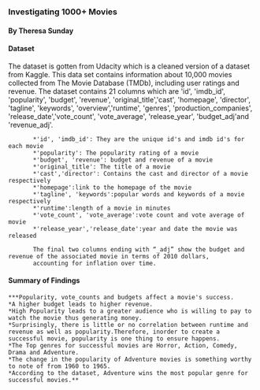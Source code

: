 ### Investigating 1000+ Movies

#### By Theresa Sunday

#### Dataset
The dataset is gotten from Udacity which is a cleaned version of a dataset from Kaggle.
This data set contains information about 10,000 movies collected from The Movie Database (TMDb), including user ratings and revenue. The dataset contains 21 columns which are 'id', 'imdb_id', 'popularity', 'budget', 'revenue', 'original_title','cast', 'homepage', 'director', 'tagline', 'keywords', 'overview','runtime', 'genres', 'production_companies', 'release_date','vote_count', 'vote_average', 'release_year', 'budget_adj'and 'revenue_adj'.
           
           *'id', 'imdb_id': They are the unique id's and imdb id's for each movie
           *'popularity': The popularity rating of a movie
           *'budget', 'revenue': budget and revenue of a movie
           *'original_title': The title of a movie
           *'cast','director': Contains the cast and director of a movie respectively
           *'homepage':link to the homepage of the movie
           *'tagline', 'keywords':popular words and keywords of a movie respectively
           *'runtime':length of a movie in minutes
           *'vote_count', 'vote_average':vote count and vote average of movie
           *'release_year','release_date':year and date the movie was released

           The final two columns ending with “_adj” show the budget and revenue of the associated movie in terms of 2010 dollars,
           accounting for inflation over time.


#### Summary of Findings
    ***Popularity, vote_counts and budgets affect a movie's success. 
    *A higher budget leads to higher revenue. 
    *High Popularity leads to a greater audience who is willing to pay to watch the movie thus generating money. 
    *Surprisingly, there is little or no correlation between runtime and revenue as well as popularity.Therefore, inorder to create a successful movie, popularity is one thing to ensure happens. 
    *The Top genres for successful movies are Horror, Action, Comedy, Drama and Adventure.
    *The change in the popularity of Adventure movies is something worthy to note of from 1960 to 1965.
    *According to the dataset, Adventure wins the most popular genre for successful movies.**
